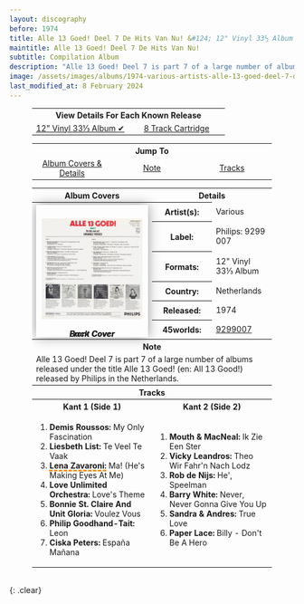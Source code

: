 ```yaml
---
layout: discography
before: 1974
title: Alle 13 Goed! Deel 7 De Hits Van Nu! &#124; 12" Vinyl 33⅓ Album
maintitle: Alle 13 Goed! Deel 7 De Hits Van Nu!
subtitle: Compilation Album
description: "Alle 13 Goed! Deel 7 is part 7 of a large number of albums released under the title Alle 13 Goed! (en: All 13 Good!) released by Philips in the Netherlands."
image: /assets/images/albums/1974-various-artists-alle-13-goed-deel-7-de-hits-van-nu-6-ab-fc.jpg
last_modified_at: 8 February 2024
---
```


<figure class="fig3">
<table style="text-align:center;">
<tr><th colspan="6">View Details For Each Known Release</th></tr>
<tr><td style="width:50%;"><a href="/discography/compilation-albums/1974-alle-13-goed-deel-7-vinyl">12" Vinyl 33⅓ Album &#x2714;</a></td><td style="width:50%;"><a href="/discography/compilation-albums/1974-alle-13-goed-deel-7-8-track">8 Track Cartridge</a></td></tr>
</table>
</figure>

<figure class="fig3">
<table style="text-align:center;">
<tr><th colspan="5">Jump To</th></tr>
<tr><td style="width:33.33%;"><a href="#infobox1">Album Covers & Details</a></td><td style="width:33.34%;"><a href="#infobox2">Note</a></td><td style="width:33.33%;"><a href="#infobox3">Tracks</a></td></tr>
</table>
</figure>

<figure class="fig3">
<table>
<tr id="infobox1"><th>Album Covers</th><th colspan="2">Details</th></tr>
<tr>
<th style="width:50%; vertical-align:top;" rowspan="7" class="top">

<div id="slideshow">
 <div>
<p><a href="/assets/images/albums/1974-various-artists-alle-13-goed-deel-7-de-hits-van-nu-6-ab-fc.jpg"><img src="/assets/images/albums/1974-various-artists-alle-13-goed-deel-7-de-hits-van-nu-6-ab-fc.jpg" class="full-width zoom-in" alt="Album Front Cover for Alle 13 Goed! Deel 7 De Hits Van Nu!"/></a></p>
<p><cite>Front Cover</cite></p>
</div>
<div>
<p><a href="/assets/images/albums/1974-various-artists-alle-13-goed-deel-7-de-hits-van-nu-6-ab-bc.jpg"><img src="/assets/images/albums/1974-various-artists-alle-13-goed-deel-7-de-hits-van-nu-6-ab-bc.jpg" class="full-width zoom-in" alt="Album Front Cover for Alle 13 Goed! Deel 7 De Hits Van Nu!"/></a></p>
<p><cite>Back Cover</cite></p>
</div>
</div>
</th>
</tr>
<tr><th style="width:25%">Artist(s):</th><td>Various</td></tr>
<tr><th>Label:</th><td>Philips: 9299 007</td></tr>
<tr><th>Formats:</th><td>12" Vinyl 33⅓ Album</td></tr>
<tr><th>Country:</th><td>Netherlands</td></tr>
<tr><th>Released:</th><td>1974</td></tr>
<tr><th>45worlds:</th><td><a class="external-link" href="https://www.45worlds.com/vinyl/album/9299007">9299007</a></td></tr>
<tr id="infobox2" class="split"><th colspan="3">Note</th></tr>
<tr><td colspan="3">Alle 13 Goed! Deel 7 is part 7 of a large number of albums released under the title Alle 13 Goed! (en: All 13 Good!) released by Philips in the Netherlands.</td></tr>
<tr id="infobox2" class="split"><th colspan="3">Tracks</th></tr>
<tr id="infobox3"><th>Kant 1 (Side 1)</th><th colspan="2">Kant 2 (Side 2)</th></tr>
<tr><td>
<ol>
<li><b>Demis Roussos:</b> My Only Fascination</li>
<li><b>Liesbeth List:</b> Te Veel Te Vaak</li>
<li><span  style="text-decoration: underline dashed darkorange 3px;"><b>Lena Zavaroni:</b></span> Ma! (He's Making Eyes At Me)</li>
<li><b>Love Unlimited Orchestra:</b> Love's Theme</li>
<li><b>Bonnie St. Claire And Unit Gloria:</b> Voulez Vous</li>
<li><b>Philip Goodhand-Tait:</b> Leon</li>
<li><b>Ciska Peters:</b> España Mañana</li>
</ol>
</td>
<td colspan="2">
<ol>
<li><b>Mouth & MacNeal:</b> Ik Zie Een Ster</li>
<li><b>Vicky Leandros:</b> Theo Wir Fahr'n Nach Lodz</li>
<li><b>Rob de Nijs:</b> He', Speelman</li>
<li><b>Barry White:</b> Never, Never Gonna Give You Up</li>
<li><b>Sandra & Andres:</b> True Love</li>
<li><b>Paper Lace:</b> Billy - Don't Be A Hero</li>
</ol>
</td></tr>
</table>
</figure>

<br />{: .clear}

<style>
.adjust {margin-top:0 !important;}

#slideshow {
margin: 0 auto;
position: relative;
aspect-ratio:1/1.2;
width: 90%;
padding: 10px;
box-shadow: 0 0 20px rgba(0,0,0,0.4);
}

#slideshow > div {
position: absolute;
top: 10px;
left: 10px;
right: 10px;
bottom: 10px;
}

.fig2 {margin-top:45px;}

@media screen and (orientation:portrait) {.fig2 {margin-top:-50px;} .adjust {margin-top:30px !important;}}
</style>

<script type="text/javascript" src="/assets/js/jquery-3.6.0.min.js"></script>

<script>
$("#slideshow > div:gt(0)").hide();

setInterval(function() { 
$('#slideshow > div:first')
.fadeOut(1000)
.next()
.fadeIn(1000)
.end()
.appendTo('#slideshow');
}, 5000);
</script>


